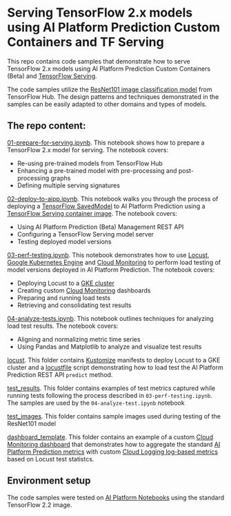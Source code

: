 # Serving TensorFlow 2.x models using AI Platform Prediction Custom Containers and TF Serving

This repo contains code samples that demonstrate how to serve TensorFlow 2.x models using AI Platform Prediction Custom Containers (Beta) and [TensorFlow Serving](https://www.tensorflow.org/tfx/guide/serving). 

The code samples utilize the [ResNet101 image classification model](https://tfhub.dev/google/imagenet/resnet_v2_101/classification/4) from TensorFlow Hub. The design patterns and techniques demonstrated in the samples can be easily adapted to other domains and types of models.

## The repo content:
[01-prepare-for-serving.ipynb](01-prepare-for-serving.ipynb). This notebook shows how to prepare a TensorFlow 2.x model for serving. The notebook covers:
 * Re-using pre-trained models from TensorFlow Hub
 * Enhancing a pre-trained model with pre-processing and post-processing graphs
 * Defining multiple serving signatures
 
[02-deploy-to-aipp.ipynb](02-deploy-to-aipp.ipynb). This notebook walks you through the process of deploying a [TensorFlow SavedModel](https://www.tensorflow.org/guide/saved_model) to AI Platform Prediction using a [TensorFlow Serving container image](https://hub.docker.com/r/tensorflow/serving). The notebook covers:
* Using AI Platform Prediction (Beta) Management REST API
* Configuring a TensorFlow Serving model server
* Testing deployed model versions

[03-perf-testing.ipynb](03-perf-testing.ipynb). This notebook demonstrates how to use [Locust](locust.io), [Google Kubernetes Engine](https://cloud.google.com/kubernetes-engine) and [Cloud Monitoring](https://cloud.google.com/monitoring) to perform load testing of model versions deployed in AI Platform Prediction. The notebook covers:
* Deploying Locust to a [GKE cluster](https://cloud.google.com/kubernetes-engine)
* Creating custom [Cloud Monitoring](https://cloud.google.com/monitoring) dashboards
* Preparing and running load tests
* Retrieving and consolidating test results

[04-analyze-tests.ipynb](04-analyze-tests.ipynb). This notebook outlines techniques for analyzing load test results. The notebook covers:
* Aligning and normalizing metric time series
* Using Pandas and Matplotlib to analyze and visualize test results

[locust](locust). This folder contains [Kustomize](https://kustomize.io/) manifests to deploy Locust to a GKE cluster and a [locustfile](https://docs.locust.io/en/stable/writing-a-locustfile.html) script demonstrating how to load test the AI Platform Prediction REST API `predict` method.

[test_results](test_results). This folder contains examples of test metrics captured while running tests following the process described in `03-perf-testing.ipynb`. The samples are used by the `04-analyze-test.ipynb` notebook

[test_images](test_images). This folder contains sample images used during testing of the ResNet101 model

[dashboard_template](dashboard_template). This folder contains an example of a custom [Cloud Monitoring dashboard](https://cloud.google.com/monitoring/dashboards) that demonstrates how to aggregate the standard [AI Platform Prediction metrics](https://cloud.google.com/monitoring/api/metrics_gcp#gcp-ml) with custom [Cloud Logging log-based metrics](https://cloud.google.com/logging/docs/logs-based-metrics) based on Locust test statistcs.

## Environment setup

The code samples were tested on [AI Platform Notebooks](https://cloud.google.com/ai-platform-notebooks) using the standard TensorFlow 2.2 image. 




